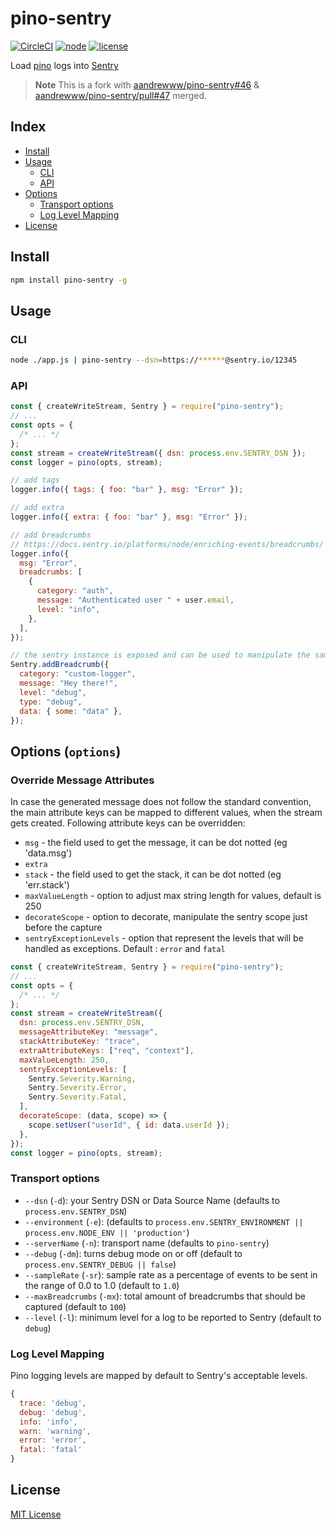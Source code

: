 # pino-sentry

[![CircleCI](https://circleci.com/gh/aandrewww/pino-sentry.svg?style=svg)](https://circleci.com/gh/aandrewww/pino-sentry)
[![node](https://img.shields.io/badge/node-6.4.0+-brightgreen.svg)][node-url]
[![license](https://img.shields.io/github/license/aandrewww/pino-sentry.svg)][license-url]

Load [pino](https://github.com/pinojs/pino) logs into [Sentry](https://sentry.io/)

> **Note**
> This is a fork with [aandrewww/pino-sentry#46](https://github.com/aandrewww/pino-sentry/pull/46) & [aandrewww/pino-sentry/pull#47](https://github.com/aandrewww/pino-sentry/pull/47) merged.

## Index

- [Install](#install)
- [Usage](#usage)
  - [CLI](#cli)
  - [API](#api)
- [Options](#options-options)
  - [Transport options](#transport-options)
  - [Log Level Mapping](#log-level-mapping)
- [License](#license)

## Install

```bash
npm install pino-sentry -g
```

## Usage

### CLI

```bash
node ./app.js | pino-sentry --dsn=https://******@sentry.io/12345
```

### API

```js
const { createWriteStream, Sentry } = require("pino-sentry");
// ...
const opts = {
  /* ... */
};
const stream = createWriteStream({ dsn: process.env.SENTRY_DSN });
const logger = pino(opts, stream);

// add tags
logger.info({ tags: { foo: "bar" }, msg: "Error" });

// add extra
logger.info({ extra: { foo: "bar" }, msg: "Error" });

// add breadcrumbs
// https://docs.sentry.io/platforms/node/enriching-events/breadcrumbs/
logger.info({
  msg: "Error",
  breadcrumbs: [
    {
      category: "auth",
      message: "Authenticated user " + user.email,
      level: "info",
    },
  ],
});

// the sentry instance is exposed and can be used to manipulate the same sentry than pino-sentry
Sentry.addBreadcrumb({
  category: "custom-logger",
  message: "Hey there!",
  level: "debug",
  type: "debug",
  data: { some: "data" },
});
```

## Options (`options`)

### Override Message Attributes

In case the generated message does not follow the standard convention, the main attribute keys can be mapped to different values, when the stream gets created. Following attribute keys can be overridden:

- `msg` - the field used to get the message, it can be dot notted (eg 'data.msg')
- `extra`
- `stack` - the field used to get the stack, it can be dot notted (eg 'err.stack')
- `maxValueLength` - option to adjust max string length for values, default is 250
- `decorateScope` - option to decorate, manipulate the sentry scope just before the capture
- `sentryExceptionLevels` - option that represent the levels that will be handled as exceptions. Default : `error` and `fatal`

```js
const { createWriteStream, Sentry } = require("pino-sentry");
// ...
const opts = {
  /* ... */
};
const stream = createWriteStream({
  dsn: process.env.SENTRY_DSN,
  messageAttributeKey: "message",
  stackAttributeKey: "trace",
  extraAttributeKeys: ["req", "context"],
  maxValueLength: 250,
  sentryExceptionLevels: [
    Sentry.Severity.Warning,
    Sentry.Severity.Error,
    Sentry.Severity.Fatal,
  ],
  decorateScope: (data, scope) => {
    scope.setUser("userId", { id: data.userId });
  },
});
const logger = pino(opts, stream);
```

### Transport options

- `--dsn` (`-d`): your Sentry DSN or Data Source Name (defaults to `process.env.SENTRY_DSN`)
- `--environment` (`-e`): (defaults to `process.env.SENTRY_ENVIRONMENT || process.env.NODE_ENV || 'production'`)
- `--serverName` (`-n`): transport name (defaults to `pino-sentry`)
- `--debug` (`-dm`): turns debug mode on or off (default to `process.env.SENTRY_DEBUG || false`)
- `--sampleRate` (`-sr`): sample rate as a percentage of events to be sent in the range of 0.0 to 1.0 (default to `1.0`)
- `--maxBreadcrumbs` (`-mx`): total amount of breadcrumbs that should be captured (default to `100`)
- `--level` (`-l`): minimum level for a log to be reported to Sentry (default to `debug`)

### Log Level Mapping

Pino logging levels are mapped by default to Sentry's acceptable levels.

```js
{
  trace: 'debug',
  debug: 'debug',
  info: 'info',
  warn: 'warning',
  error: 'error',
  fatal: 'fatal'
}
```

## License

[MIT License][license-url]

[license-url]: LICENSE
[node-url]: https://nodejs.org
